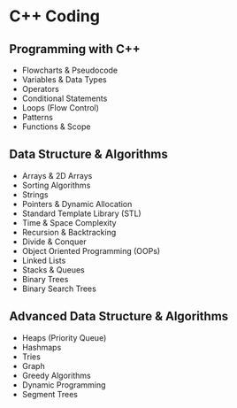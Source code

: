 # C++ Coding

## Programming with C++

-   Flowcharts & Pseudocode
-   Variables & Data Types
-   Operators
-   Conditional Statements
-   Loops (Flow Control)
-   Patterns
-   Functions & Scope

## Data Structure & Algorithms

-   Arrays & 2D Arrays
-   Sorting Algorithms
-   Strings
-   Pointers & Dynamic Allocation
-   Standard Template Library (STL)
-   Time & Space Complexity
-   Recursion & Backtracking
-   Divide & Conquer
-   Object Oriented Programming (OOPs)
-   Linked Lists
-   Stacks & Queues
-   Binary Trees
-   Binary Search Trees

## Advanced Data Structure & Algorithms

-   Heaps (Priority Queue)
-   Hashmaps
-   Tries
-   Graph
-   Greedy Algorithms
-   Dynamic Programming
-   Segment Trees
